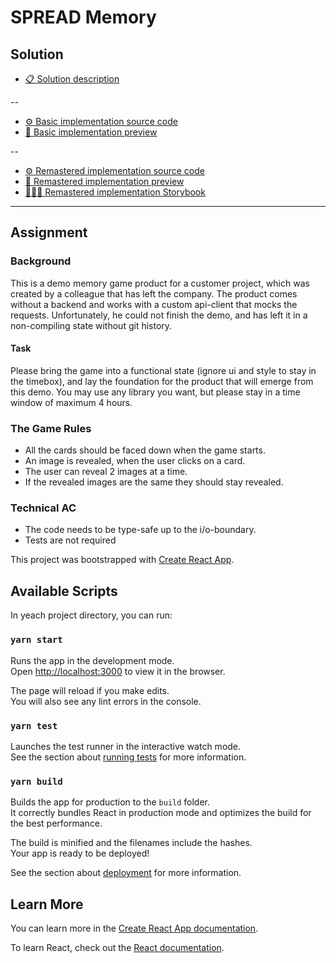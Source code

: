# SPREAD Memory

## Solution

- [📋  Solution description](https://github.com/modularcoder/assessment-memory-game/blob/main/SOLUTION.md)

--

- [⚙️  Basic implementation source code](https://github.com/modularcoder/assessment-memory-game/tree/main/2-basic)
- [🚀  Basic implementation preview](https://modularcoder-assessment-memory-game-basic.vercel.app/)

--

- [⚙️  Remastered implementation source code](https://github.com/modularcoder/assessment-memory-game/tree/main/3-remastered)
- [🚀  Remastered implementation preview](https://modularcoder-assessment-memory-game-remastered.vercel.app/)
- [👨🏻‍🎨  Remastered implementation Storybook](https://modularcoder-assessment-memory-game-remastered-storybook.vercel.app/)
-----

## Assignment

### Background
This is a demo memory game product for a customer project, which was created by a colleague that has left the company.
The product comes without a backend and works with a custom api-client that mocks the requests. Unfortunately, he
could not finish the demo, and has left it in a non-compiling state without git history.

#### Task
Please bring the game into a functional state (ignore ui and style to stay in the timebox),
and lay the foundation for the product that will emerge from this demo.
You may use any library you want, but please stay in a time window of maximum 4 hours.


### The Game Rules
- All the cards should be faced down when the game starts.
- An image is revealed, when the user clicks on a card.
- The user can reveal 2 images at a time.
- If the revealed images are the same they should stay revealed.


### Technical AC
- The code needs to be type-safe up to the i/o-boundary.
- Tests are not required


This project was bootstrapped with [Create React App](https://github.com/facebook/create-react-app).

## Available Scripts

In yeach project directory, you can run:

### `yarn start`

Runs the app in the development mode.<br />
Open [http://localhost:3000](http://localhost:3000) to view it in the browser.

The page will reload if you make edits.<br />
You will also see any lint errors in the console.

### `yarn test`

Launches the test runner in the interactive watch mode.<br />
See the section about [running tests](https://facebook.github.io/create-react-app/docs/running-tests) for more information.

### `yarn build`

Builds the app for production to the `build` folder.<br />
It correctly bundles React in production mode and optimizes the build for the best performance.

The build is minified and the filenames include the hashes.<br />
Your app is ready to be deployed!

See the section about [deployment](https://facebook.github.io/create-react-app/docs/deployment) for more information.

## Learn More

You can learn more in the [Create React App documentation](https://facebook.github.io/create-react-app/docs/getting-started).

To learn React, check out the [React documentation](https://reactjs.org/).
